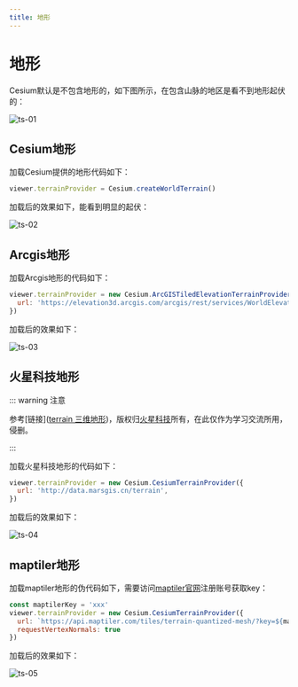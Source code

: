 ```yaml
---
title: 地形
---
```


# 地形

Cesium默认是不包含地形的，如下图所示，在包含山脉的地区是看不到地形起伏的：

![ts-01](/cesium-docs/assets/img/guide/ts-01.png)

## Cesium地形

加载Cesium提供的地形代码如下：

```javascript
viewer.terrainProvider = Cesium.createWorldTerrain()
```

加载后的效果如下，能看到明显的起伏：

![ts-02](/cesium-docs/assets/img/guide/ts-02.png)

## Arcgis地形

加载Arcgis地形的代码如下：

```javascript
viewer.terrainProvider = new Cesium.ArcGISTiledElevationTerrainProvider({
  url: 'https://elevation3d.arcgis.com/arcgis/rest/services/WorldElevation3D/Terrain3D/ImageServer',
})
```

加载后的效果如下：

![ts-03](/cesium-docs/assets/img/guide/ts-03.png)

## 火星科技地形

::: warning 注意

参考[链接]([terrain 三维地形](http://mars3d.cn/example/editor.html?#b10_terrain))，版权归[火星科技](http://mars3d.cn/)所有，在此仅作为学习交流所用，侵删。

:::

加载火星科技地形的代码如下：

```javascript
viewer.terrainProvider = new Cesium.CesiumTerrainProvider({
  url: 'http://data.marsgis.cn/terrain',
})
```

加载后的效果如下：

![ts-04](/cesium-docs/assets/img/guide/ts-04.png)

## maptiler地形

加载maptiler地形的伪代码如下，需要访问[maptiler官网](https://www.maptiler.com/)注册账号获取key：

```javascript
const maptilerKey = 'xxx'
viewer.terrainProvider = new Cesium.CesiumTerrainProvider({
  url: `https://api.maptiler.com/tiles/terrain-quantized-mesh/?key=${maptilerKey}`,
  requestVertexNormals: true
})
```

加载后的效果如下：

![ts-05](/cesium-docs/assets/img/guide/ts-05.png)